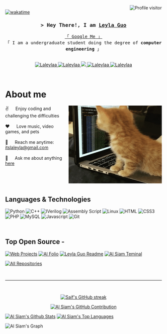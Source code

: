 

<!--
**Laleylaa/Laleylaa** is a ✨ _special_ ✨ repository because its `README.md` (this file) appears on your GitHub profile.

Here are some ideas to get you started:

- 🔭 I’m currently working on ...
- 🌱 I’m currently learning ...
- 👯 I’m looking to collaborate on ...
- 🤔 I’m looking for help with ...
- 💬 Ask me about ...
- 📫 How to reach me: ...
- 😄 Pronouns: ...
- ⚡ Fun fact: ...
-->

<a href="https://komarev.com/ghpvc/?username=Laleylaa">
  <img align="right" src="https://komarev.com/ghpvc/?username=Laleylaa&label=Visitors&color=0e75b6&style=flat" alt="Profile visitor" />
</a>


[![wakatime](https://wakatime.com/badge/user/eebb3dd8-d9b2-40de-9b88-6fd6cac99dbc.svg)](https://wakatime.com/@eebb3dd8-d9b2-40de-9b88-6fd6cac99dbc)

<!-- Intro  -->
<h3 align="center">
        <samp>&gt; Hey There!, I am
                <b><a target="_blank" href="https://Laleylaa.com">Leyla Guo</a></b>
        </samp>
</h3>


<p align="center"> 
  <samp>
    <a href="https://www.google.com/search?q=Leyla+Guo">「 Google Me 」</a>
    <br>
    「 I am a undergraduate student doing the degree of <b>computer engineering</b> 」
    <br>
    <br>
  </samp>
</p>

<p align="center">
 <a href="https://Laleylaa.com" target="blank">
  <img src="https://img.shields.io/badge/Website-DC143C?style=for-the-badge&logo=medium&logoColor=white" alt="Laleylaa" />
 </a>
 <a href="https://linkedin.com/in/al-siam" target="_blank">
  <img src="https://img.shields.io/badge/LinkedIn-0077B5?style=for-the-badge&logo=linkedin&logoColor=white" alt="Laleylaa"/>
 </a>
 <!-- <a href="https://dev.to/Laleylaa" target="_blank">
  <img src="https://img.shields.io/badge/dev.to-0A0A0A?style=for-the-badge&logo=dev.to&logoColor=white" alt="Laleylaa" />
 </a> -->
 <a href="https://twitter.com/Laleylaa_dev" target="_blank">
  <img src="https://img.shields.io/badge/Twitter-1DA1F2?style=for-the-badge&logo=twitter&logoColor=white" />
 </a>
 <a href="https://instagram.com/Laleylaa_dev" target="_blank">
  <img src="https://img.shields.io/badge/Instagram-fe4164?style=for-the-badge&logo=instagram&logoColor=white" alt="Laleylaa" />
 </a> 
 <a href="https://facebook.com/Laleylaa.world" target="_blank">
  <img src="https://img.shields.io/badge/Facebook-20BEFF?&style=for-the-badge&logo=facebook&logoColor=white" alt="Laleylaa"  />
  </a> 
</p>
<br />

<!-- About Section -->
 # About me
 
<p>
 <img align="right" width="300" height="250" src="/assets/cat.gif" alt="Coding gif" />
  
 ✌️ &emsp; Enjoy coding and  challenging the difficulties <br/><br/>
 ❤️ &emsp; Love music, video games, and pets <br/><br/>
 📧 &emsp; Reach me anytime: itslaleyla@gmail.com <br/><br/>
 💬 &emsp; Ask me about anything [here](https://github.com/Laleylaa/Laleylaa/issues)

</p>

<br/>
<br/>
<br/>

## Languages & Technologies

![Python](https://img.shields.io/badge/python-3670A0?style=for-the-badge&logo=python&logoColor=ffdd54)
![C++](https://img.shields.io/badge/c++-%2300599C.svg?style=for-the-badge&logo=c%2B%2B&logoColor=white)
![IVerilog](https://img.shields.io/badge/IVerilog-100000?style=for-the-badge&logo=Verilog&logoColor=EE5D3F&labelColor=EE5D3F&color=EE5D3F)
![Assembly Script](https://img.shields.io/badge/assembly%20script-%23000000.svg?style=for-the-badge&logo=assemblyscript&logoColor=white)
![Linux](https://img.shields.io/badge/Linux-FCC624?style=for-the-badge&logo=linux&logoColor=black)
![HTML](https://img.shields.io/badge/HTML5-E34F26?style=for-the-badge&logo=html5&logoColor=white)
![CSS3](https://img.shields.io/badge/CSS3-1572B6?style=for-the-badge&logo=css3&logoColor=white)
![PHP](https://img.shields.io/badge/php-%23777BB4.svg?style=for-the-badge&logo=php&logoColor=white)
![MySQL](https://img.shields.io/badge/mysql-%2300f.svg?style=for-the-badge&logo=mysql&logoColor=white)
![Javascript](https://img.shields.io/badge/javascript-%23323330.svg?style=for-the-badge&logo=javascript&logoColor=%23F7DF1E)
![Git](https://img.shields.io/badge/Git-F05032?style=for-the-badge&logo=git&logoColor=white)

<br/>

## Top Open Source -
[![Web Projects](https://github-readme-stats.vercel.app/api/pin/?username=Laleylaa&repo=web-projects&border_color=7F3FBF&bg_color=0D1117&title_color=C9D1D9&text_color=8B949E&icon_color=7F3FBF)](https://github.com/Laleylaa/web-projects)
[![Al Folio](https://github-readme-stats.vercel.app/api/pin/?username=Laleylaa&repo=al-folio&border_color=7F3FBF&bg_color=0D1117&title_color=C9D1D9&text_color=8B949E&icon_color=7F3FBF)](https://github.com/Laleylaa/al-folio)
[![Leyla Guo Readme](https://github-readme-stats.vercel.app/api/pin/?username=Laleylaa&repo=Laleylaa&border_color=7F3FBF&bg_color=0D1117&title_color=C9D1D9&text_color=8B949E&icon_color=7F3FBF)](https://github.com/Laleylaa/Laleylaa)
[![Al Siam Teminal](https://github-readme-stats.vercel.app/api/pin/?username=Laleylaa&repo=Laleylaa.github.io&border_color=7F3FBF&bg_color=0D1117&title_color=C9D1D9&text_color=8B949E&icon_color=7F3FBF)](https://github.com/Laleylaa/Laleylaa.github.io)

<p align="left">
  <a href="https://github.com/Laleylaa?tab=repositories" target="_blank"><img alt="All Repositories" title="All Repositories" src="https://img.shields.io/badge/-All%20Repos-2962FF?style=for-the-badge&logo=koding&logoColor=white"/></a>
</p>

<br/>
<hr/>
<br/>

<p align="center">
  <a href="https://github.com/Laleylaa">
    <img src="https://github-readme-streak-stats.herokuapp.com/?user=Laleylaa&theme=radical&border=7F3FBF&background=0D1117" alt="Saif's GitHub streak"/>
  </a>
</p>

<p align="center">
  <a href="https://github.com/Laleylaa">
    <img src="https://github-profile-summary-cards.vercel.app/api/cards/profile-details?username=Laleylaa&theme=radical" alt="Al Siam's GitHub Contribution"/>
  </a>
</p>

<a> 
    <a href="https://github.com/Laleylaa"><img alt="Al Siam's Github Stats" src="https://denvercoder1-github-readme-stats.vercel.app/api?username=Laleylaa&show_icons=true&count_private=true&theme=react&border_color=7F3FBF&bg_color=0D1117&title_color=F85D7F&icon_color=F8D866" height="192px" width="49.5%"/></a>
  <a href="https://github.com/Laleylaa"><img alt="Al Siam's Top Languages" src="https://denvercoder1-github-readme-stats.vercel.app/api/top-langs/?username=Laleylaa&langs_count=8&layout=compact&theme=react&border_color=7F3FBF&bg_color=0D1117&title_color=F85D7F&icon_color=F8D866" height="192px" width="49.5%"/></a>
  <br/>
</a>


![Al Siam's Graph](https://github-readme-activity-graph.vercel.app/graph?username=Laleylaa&custom_title=Al%20Siam's%20GitHub%20Activity%20Graph&bg_color=0D1117&color=7F3FBF&line=7F3FBF&point=7F3FBF&area_color=FFFFFF&title_color=FFFFFF&area=true)
